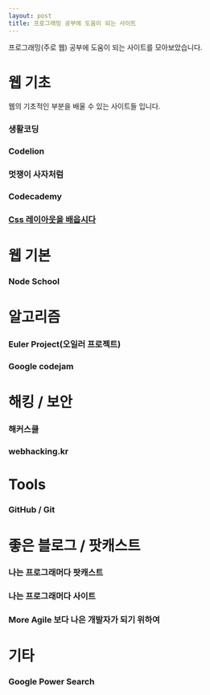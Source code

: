 ```yaml
---
layout: post
title: 프로그래밍 공부에 도움이 되는 사이트
---
```


프로그래밍(주로 웹) 공부에 도움이 되는 사이트를 모아보았습니다.

# 웹 기초
웹의 기초적인 부분을 배울 수 있는 사이트들 입니다.

### 생활코딩 

### Codelion 

### 멋쟁이 사자처럼 

### Codecademy 

### [Css 레이아웃을 배웁시다](http://ko.learnlayout.com/)


# 웹 기본

### Node School


# 알고리즘 

### Euler Project(오일러 프로젝트) ###

### Google codejam ###


# 해킹 / 보안

### 해커스쿨

### webhacking.kr


# Tools

### GitHub / Git

### 


# 좋은 블로그 / 팟캐스트

### 나는 프로그래머다 팟캐스트

### 나는 프로그래머다 사이트

### More Agile 보다 나은 개발자가 되기 위하여

### 


# 기타

### Google Power Search


